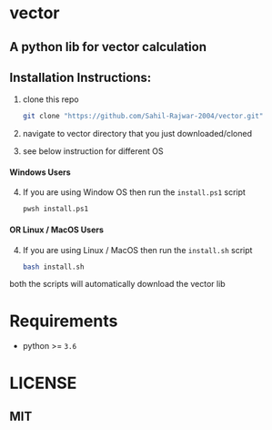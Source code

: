 # vector

## A python lib for vector calculation

## Installation Instructions:

1. clone this repo
    ```bash
    git clone "https://github.com/Sahil-Rajwar-2004/vector.git"
    ```

2. navigate to vector directory that you just downloaded/cloned

3. see below instruction for different OS


#### Windows Users
4. If you are using Window OS then run the `install.ps1` script
    ```ps
    pwsh install.ps1
    ```

#### OR Linux / MacOS Users
4. If you are using Linux / MacOS then run the `install.sh` script
    ```bash
    bash install.sh
    ```

both the scripts will automatically download the vector lib


# Requirements
- python >= `3.6`

# LICENSE
## MIT

